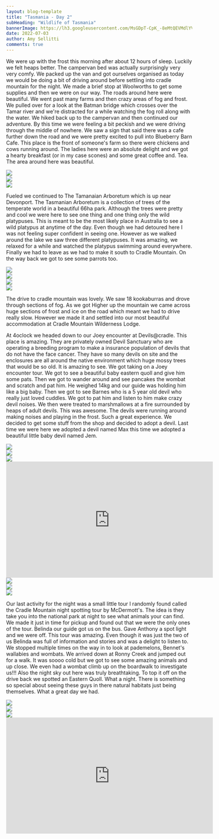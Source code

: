```yaml
---
layout: blog-template
title: "Tasmania - Day 2"
subHeading: "Wildlife of Tasmania"
bannerImage: https://lh3.googleusercontent.com/MsGDpT-CpK_-8eMtQEVMdlYVZk9eW0kacXZpfqpEBwRTfmUlLR35tEGDLvZQjAJY9FHxiHS1-GhkFTsOKr9jgPD84Y5MY5YpltcaJMP9tDc8WpA6CgejEGDiFe0GjatEPdfSflBvB2s=w2400
date: 2022-07-03
author: Amy Sellitti
comments: true
---
```


We were up with the frost this morning after about 12 hours of sleep. Luckily we felt heaps better. The campervan bed was actually surprisingly very very comfy.  We packed up the van and got ourselves organised as today we would be doing a bit of driving around before settling into cradle mountain for the night.  We made a brief stop at Woolworths to get some supplies and then we were on our way.
The roads around here were beautiful. We went past many farms and then crazy areas of fog and frost. We pulled over for a look at the Batman bridge which crosses over the Tamar river and we're distracted for a while watching the fog roll along with the water. We hiked back up to the campervan and then continued our adventure. By this time we were feeling a bit peckish and we were driving through the middle of nowhere. We saw a sign that said there was a cafe further down the road and we were pretty excited to pull into Blueberry Barn Cafe. This place is the front of someone's farm so there were chickens and cows running around. The ladies here were an absolute delight and we got a hearty breakfast (or in my case scones) and some great coffee and. Tea. The area around here was beautiful. 

<div class="center-image"><img src="https://lh3.googleusercontent.com/3k4XFfibyGd5w6lr7e2wWQbHzcbDbkzQTfGLWjcQtkc_KdJHTBc6VLE1blEp0wJrpFkHUSOIuJyWocnG_61smSbRov5ZiYIFP4_GJ-Kz3EAg9WXhY6ZPH9Gf9CuOTxDVVU133bOpQvo=w2400" /></div>
<div class="center-image"><img src="https://lh3.googleusercontent.com/tVe9JZqZikSz5frwKBB1CHdOTGOuKp71BUpPA2a-L-yYwfwTFRvMoOzqwtqb-p7AKuHw5NNCJXKRi-Oo3Z315bBwC_qRCtviVpHKCp3mOLVo7H1onOIO3ZkfjwVXFNS-bbYee3CT-bM=w2400" /></div>
<div class="center-image"><img src="https://lh3.googleusercontent.com/FXA1V9_SxL08YkLgVSbfAW7AfMtuPLmuYtgfBosYFtIf78nv1kiAeUmgxW25WlW2LHzEk6SHP7dTe4h-jrAUcHbY9L9EpM8TxrakuPD3fOz0A86WS8bwj83fyQBR3pDIMGQrw8vJ5Uw=w2400" /></div>


Fueled we continued to The Tamanaian Arboretum which is up near Devonport. The Tasmanian Arboretum is a collection of trees of the temperate world in a beautiful 66ha park. Although the trees were pretty and cool we were here to see one thing and one thing only the wild platypuses. This is meant to be the most likely place in Australia to see a wild platypus at anytime of the day. Even though we had detoured here I was not feeling super confident in seeing one. However as we walked around the lake we saw three different platypuses. It was amazing, we relaxed for a while and watched the platypus swimming around everywhere. Finally we had to leave as we had to make it south to Cradle Mountain. On the way back we got to see some parrots too.

<div class="center-image"><img src="https://lh3.googleusercontent.com/U7g4NQZFprloaJ64hk4rtYYJgpzlixJvviugsKK2dzN72szSomYepHub37LUG4R4FWo1NXcs71xWV0esVoj5I8yPks_YxLbtJ8ZQZaBJqjvdkMWgGgFwB9g2PbVn7j_-uNiLXbUTEzg=w2400" /></div>
<div class="center-image"><img src="https://lh3.googleusercontent.com/65F-bNaoKyIzai9nZtYoFsAB6xbEKHOAlH8i2dKUatv7DaukkdUuUaO53CIDjuMFLZG_UUnZy3fKMn2-00ylVBz4i5fT0G4L-6Hk9beMaZJX42EgCuUi4FnqRv47mavVf1o0YAnMD6o=w2400" /></div>
<div class="center-image"><img src="https://lh3.googleusercontent.com/6gh_b42Vt4tPY4agd9vH-hPJRjhnx3wZrcFT8qiqshlY1dQ-sxdVvOnSdJnxiMsRXMfxrsVulFQ2pK7DD9Qa760TyrtyQdAPwmqzIRwtM35S40L_jFL9tXTan4e9ZaSlgUHSBrF6rcw=w2400" /></div>
<div class="center-image"><img src="https://lh3.googleusercontent.com/UQIR2Avtj2YwM2BuLllccqnwOn5wR216glSMP8W-dwgUk3MEhthgam0S2hiDwHUEXjRKfMasJcgfSasNURsqZ29yAhoDIgY0kfHQA2hhRALsnh1LY97LXZtF1WszI8UKbAGKnv_274A=w2400" /></div>

The drive to cradle mountain was lovely. We saw 18 kookaburras and drove through sections of fog. As we got Higher up the mountain we came across huge sections of frost and ice on the road which meant we had to drive really slow. However we made it and settled into our most beautiful accommodation at Cradle Mountain Wilderness Lodge. 

At 4oclock we headed down to our Joey encounter at Devils@cradle. This place is amazing. They are privately owned Devil Sanctuary who are operating a breeding program to make a insurance population of devils that do not have the face cancer. They have so many devils on site and the enclosures are all around the native environment which huge mossy trees that would be so old. It is amazing to see. We got taking on a Joey encounter tour. We got to see a beautiful baby eastern quoll and give him some pats. Then we got to wander around and see pancakes the wombat and scratch and pat him. He weighed 14kg and our guide was holding him like a big baby. Then we got to see Barnes who is a 5 year old devil who really just loved cuddles. We got to pat him and listen to him make crazy devil noises. We then were treated to marshmallows at a fire surrounded by heaps of adult devils. This was awesome. The devils were running around making noises and playing in the frost. Such a great experience. We decided to get some stuff from the shop and decided to adopt a devil. Last time we were here we adopted a devil named Max this time we adopted a beautiful little baby devil named Jem.

<div class="center-image"><img src="https://lh3.googleusercontent.com/5A4Qk3gbu01vsfpY1RIEfhRjBJYavfk5iqesNsFPN3kTwE-uJqyu3fTzeGsQhqvktrd_JLwQd8880noiQanSGvSrlhBiIuPVVtW1ok3F_mz0b3yR3kBqX_P3jkl0irWRTM_Lf8nwbOo=w2400" /></div>
<div class="center-image"><img src="https://lh3.googleusercontent.com/v6tS1AEtIFglQ9O0X5TaI0xQ3HPCwRfirMMfbJmwQwGxqTpKuh5ieRcfuzsqKGvaWOpmKDhoLW_WJmAdgDzVLIjnF6v5alliPpwanMdt976xuzCrU73Bhc4VHLYySjLJEr8DWnzif_o=w2400" /></div>
<div class="center-image"><img src="https://lh3.googleusercontent.com/PxnaUGtJqKEJg5JLPjkWq4D9flnD20nTr1femqUL5dnqFQNQ1Be4j7wz7gblc2wljNV54PTFC3yewsiCa3qXxEQiGQryPF_hptNJNibxMXz7ejAYFcxfwYRRmeMd82CG6C-YI9-6b88=w2400" /></div>
<iframe width="560" height="315" src="https://youtube/embed/lvRV_jhHUvk" frameborder="0" allow="accelerometer; autoplay; encrypted-media; gyroscope; picture-in-picture" allowfullscreen></iframe>
<div class="center-image"><img src="https://lh3.googleusercontent.com/nl-1Nj7ndxx6X8hQMwY0sdUbfEYQf-KaPPT2AdHYFifz19XbwakyFYcHPj9h4DQhTex-njqyCgzbljbX-U24G8pr81qQnNHpd1yJ4KrTqTnqz3T_4XI7ifEHKzvk5ZJB9nOctaXLJbs=w2400" /></div>
<div class="center-image"><img src="https://lh3.googleusercontent.com/oXmTHviZ2puHIu65kbCaWQDUTOsZJ4kdO-QM7gUk-wRJgTnNGcSp_j_WFNli9i_8KScce2PSmzcO2Rgjj4S6BjFJpvkCLmDSYODMfaNhEMhyoSwJyiNFbLOAESz9x93WJ4TwmeBB9dY=w2400" /></div>
<div class="center-image"><img src="https://lh3.googleusercontent.com/YajDRE0qoLvAagb-GLFpSvphVJhtAdgIPf9GbCVOtijDx38uLrvXKcVDU1i8Bw9D2QeHSsyutHfim4OyrhRfx8oL9EDd8EvE6fK6h9Z8wgcURPTDAak8UiLUawd-qtrluz97Vwda3Bk=w2400" /></div>

Our last activity for the night was a small little tour I randomly found called the Cradle Mountain night spotting tour by McDermott's. The idea is they take you into the national park at night to see what animals your can find. We made it just in time for pickup and found out that we were the only ones of the tour. Belinda our guide got us on the bus. Gave Anthony a spot light and we were off. This tour was amazing. Even though it was just the two of us Belinda was full of information and stories and was a delight to listen to. We stopped multiple times on the way in to look at pademelons, Bennet's wallabies and wombats. We arrived down at Ronny Creek and jumped out for a walk. It was soooo cold but we got to see some amazing animals and up close. We even had a wombat climb up on the boardwalk to investigate us!!! Also the night sky out here was truly breathtaking. To top it off on the drive back we spotted an Eastern Quoll. What a night. There is something so special about seeing these guys in there natural habitats just being themselves. What a great day we had. 

<div class="center-image"><img src="https://lh3.googleusercontent.com/7eHxwFyW3PtTdZR0Qso9EatCK7OceVc6va0guHL8kNxHTpNvirWpj7Q8fUs7UfKTGSUvMpQsGaizr0zgIC3oIQ4UAeelbns9w65CPrW37uu-yyIQoSr0WYSlw5kQv2udhA0b9XXZo0g=w2400" /></div>
<div class="center-image"><img src="https://lh3.googleusercontent.com/CVaCHpebAXXQVueT_VunWzqXQwCv27tLeHXzJ-NkM3rfYJWy_7K6lbQZ4xwUczOtDYKo6M5QQZ2Us99PNySMTyhJ21G6GrPSKZ9VQUh9ZSHTcbn1cSbTIaGtYz6E0wMmm_rb3zjntyg=w2400" /></div>
<div class="center-image"><img src="https://lh3.googleusercontent.com/yJvjFDEsCZ9tRdGezgcHMm4AyNKFbL4TDOzbqCSI1qBExkYFk-HGpiSqTXQ_5WSQlIlWNco4rMM5xo--wgkMjcM4JOTwE9H2Lysvgt_haUA0uOBUvp6CkSyvWLS7_UB4uT3goLb3nw0=w2400" /></div>
<iframe width="560" height="315" src="https://youtube.com/embed/shorts/iUv6fO6kBfw?feature=share" frameborder="0" allow="accelerometer; autoplay; encrypted-media; gyroscope; picture-in-picture" allowfullscreen></iframe>